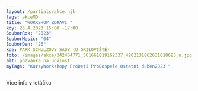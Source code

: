 ```yaml
---
layout: /partials/akce.njk
tags: akceMD
title: "WORKSHOP ZDRAVÍ "
kdy: 26.4.2023 15:00 -17:00
SouborRok: "2023"
SouborMesic: "04"
SouborDen: "26"
kde: PARK SCHULZOVY SADY (U GRILOVIŠTĚ)
foto: /images/akce/342464771_561661019162337_4202131862631618685_n.jpg
alt: pozvánka na událost
myTags: "KurzyWorkshopy ProDeti ProDospele Ostatni duben2023 "
---
```

V﻿íce infa v letáčku